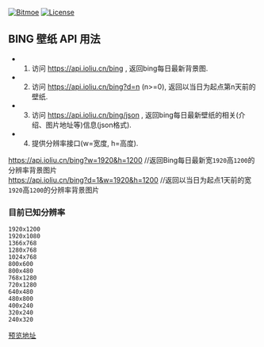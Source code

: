 [![Bitmoe](https://img.shields.io/badge/Powered%20By-Bitmoe-blue.svg?style=flat-square)](https://github.com/bitmoe) 
[![License](https://img.shields.io/badge/License-MIT-blue.svg?style=flat-square)]()  

## BING 壁纸 API 用法  
 - 1. 访问 https://api.ioliu.cn/bing , 返回bing每日最新背景图.  
 - 2. 访问 https://api.ioliu.cn/bing?d=n (n>=0), 返回以当日为起点第n天前的壁纸.  
 - 3. 访问 https://api.ioliu.cn/bing/json , 返回bing每日最新壁纸的相关(介绍、图片地址等)信息(json格式).  
 - 4. 提供分辨率接口(w=宽度, h=高度).  
 
https://api.ioliu.cn/bing?w=1920&h=1200    //返回Bing每日最新宽`1920`高`1200`的分辨率背景图片  
https://api.ioliu.cn/bing?d=1&w=1920&h=1200  //返回以当日为起点1天前的宽`1920`高`1200`的分辨率背景图片
### 目前已知分辨率
```   
1920x1200   
1920x1080    
1366x768   
1280x768    
1024x768    
800x600    
800x480
768x1280  
720x1280      
640x480   
480x800     
400x240     
320x240 
240x320  
```   
 
<a href="https://api.ioliu.cn" target="_blank">预览地址</a> 

